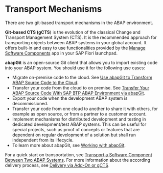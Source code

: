 <!-- loioaa7f169886154ebebb5ce4eb90091773 -->

# Transport Mechanisms

There are two git-based transport mechanisms in the ABAP environment.

**Git-based CTS \(gCTS**\) is the evolution of the classical Change and Transport Management System \(CTS\). It is the recommended approach for transporting objects between ABAP systems in your global account. It offers built-in and easy to use functionalities provided by the [Manage Software Components](https://help.sap.com/docs/btp/sap-business-technology-platform/software-component-lifecycle-management?version=Cloud) app in your SAP Fiori launchpad.

**abapGit** is an open-source Git client that allows you to import existing code into your ABAP system. You should use it for the following use cases:

-   Migrate on-premise code to the cloud. See [Use abapGit to Transform ABAP Source Code to the Cloud](https://developers.sap.com/tutorials/abap-environment-abapgit.html).
-   Transfer your code from the cloud to on premise. See [Transfer Your ABAP Source Code With SAP BTP ABAP Environment via abapGit](https://developers.sap.com/tutorials/abap-environment-abapgit-transfer.html).
-   Export your code when the development ABAP system is decommissioned.
-   Transfer your code from one cloud to another to share it with others, for example as open source, or from a partner to a customer account.
-   Implement mechanisms for distributed development and testing in dedicated development/test ABAP systems. This can be useful for special projects, such as proof of concepts or features that are dependent on regular development of a solution but shall run independent from its lifecycle.
-   To learn more about abapGit, see [Working with abapGit](working-with-abapgit-d62ed9d.md).

For a quick start on transportation, see [Transport a Software Component Between Two ABAP Systems](https://developers.sap.com/tutorials/abap-environment-gcts.html). For more information about the according delivery process, see [Delivery via Add-On or gCTS](https://help.sap.com/docs/btp/sap-business-technology-platform/delivery-via-add-on-or-gcts?version=Cloud).

